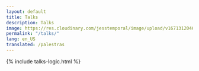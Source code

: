 ```yaml
---
layout: default
title: Talks
description: Talks
image: https://res.cloudinary.com/jesstemporal/image/upload/v1671312046/logo_mh5fv4.png
permalink: "/talks/"
lang: en_US
translated: /palestras
---
```

{% include talks-logic.html %}